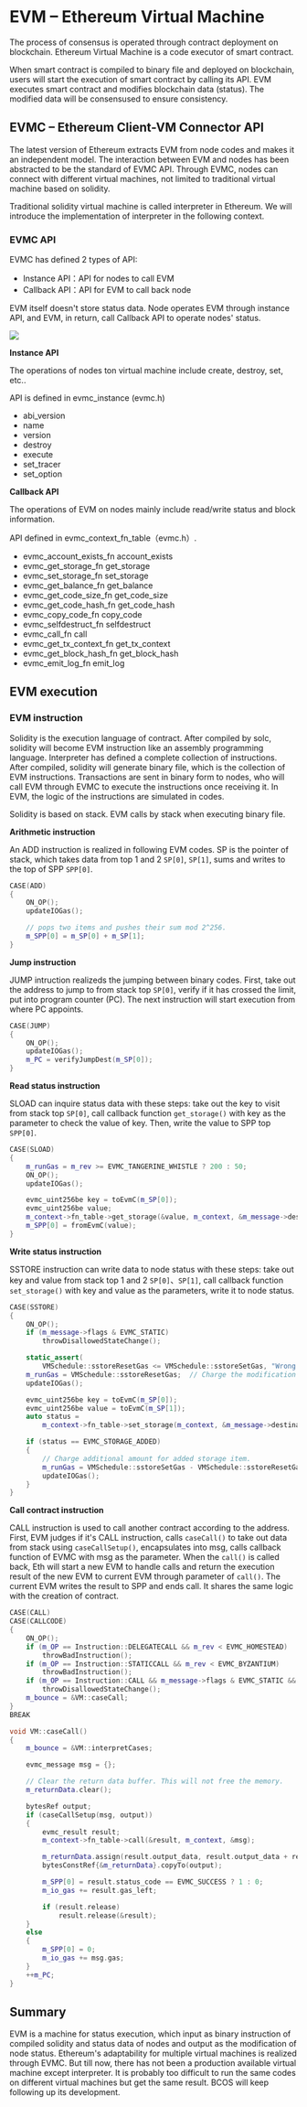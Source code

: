 # EVM – Ethereum Virtual Machine

The process of consensus is operated through contract deployment on blockchain. Ethereum Virtual Machine is a code executor of smart contract.

When smart contract is compiled to binary file and deployed on blockchain, users will start the execution of smart contract by calling its API. EVM executes smart contract and modifies blockchain data (status). The modified data will be consensused to ensure consistency.



## EVMC – Ethereum Client-VM Connector API

The latest version of Ethereum extracts EVM from node codes and makes it an independent model. The interaction between EVM and nodes has been abstracted to be the standard of EVMC API. Through EVMC, nodes can connect with different virtual machines, not limited to traditional virtual machine based on solidity.

Traditional solidity virtual machine is called interpreter in Ethereum. We will introduce the implementation of interpreter in the following context.

### EVMC API

EVMC has defined 2 types of API:

- Instance API：API for nodes to call EVM
- Callback API：API for EVM to call back node

EVM itself doesn't store status data. Node operates EVM through instance API, and EVM, in return, call Callback API to operate nodes' status.

![](../../../images/evm/evmc.png)

**Instance API**

The operations of nodes ton virtual machine include create, destroy, set, etc..

API is defined in evmc_instance (evmc.h)

* abi_version  
* name  
* version  
* destroy  
* execute  
* set_tracer  
* set_option

**Callback API**

The operations of EVM on nodes mainly include read/write status and block information.

API defined in evmc_context_fn_table（evmc.h）.


* evmc_account_exists_fn account_exists
* evmc_get_storage_fn get_storage
* evmc_set_storage_fn set_storage
* evmc_get_balance_fn get_balance
* evmc_get_code_size_fn get_code_size
* evmc_get_code_hash_fn get_code_hash
* evmc_copy_code_fn copy_code
* evmc_selfdestruct_fn selfdestruct
* evmc_call_fn call
* evmc_get_tx_context_fn get_tx_context
* evmc_get_block_hash_fn get_block_hash
* evmc_emit_log_fn emit_log


## EVM execution

### EVM instruction

Solidity is the execution language of contract. After compiled by solc, solidity will become EVM instruction like an assembly programming language. Interpreter has defined a complete collection of instructions. After compiled, solidity will generate binary file, which is the collection of EVM instructions. Transactions are sent in binary form to nodes, who will call EVM through EVMC to execute the instructions once receiving it. In EVM, the logic of the instructions are simulated in codes.

Solidity is based on stack. EVM calls by stack when executing binary file.

**Arithmetic instruction**

An ADD instruction is realized in following EVM codes. SP is the pointer of stack, which takes data from top 1 and 2 ```SP[0]```, ```SP[1]```, sums and writes to the top of SPP ```SPP[0]```.

``` cpp
CASE(ADD)
{
    ON_OP();
    updateIOGas();

    // pops two items and pushes their sum mod 2^256.
    m_SPP[0] = m_SP[0] + m_SP[1];
}
```

**Jump instruction**

JUMP intruction realizeds the jumping between binary codes. First, take out the address to jump to from stack top ```SP[0]```, verify if it has crossed the limit, put into program counter (PC). The next instruction will start execution from where PC appoints.

``` cpp
CASE(JUMP)
{
    ON_OP();
    updateIOGas();
    m_PC = verifyJumpDest(m_SP[0]);
}
```

**Read status instruction**

SLOAD can inquire status data with these steps: take out the key to visit from stack top ```SP[0]```, call callback function ```get_storage()``` with key as the parameter to check the value of key. Then, write the value to SPP top ```SPP[0]```.

``` cpp
CASE(SLOAD)
{
    m_runGas = m_rev >= EVMC_TANGERINE_WHISTLE ? 200 : 50;
    ON_OP();
    updateIOGas();

    evmc_uint256be key = toEvmC(m_SP[0]);
    evmc_uint256be value;
    m_context->fn_table->get_storage(&value, m_context, &m_message->destination, &key);
    m_SPP[0] = fromEvmC(value);
}
```

**Write status instruction**

SSTORE instruction can write data to node status with these steps: take out key and value from stack top 1 and 2 ```SP[0]```、```SP[1]```, call callback function ```set_storage()``` with key and value as the parameters, write it to node status.

``` cpp
CASE(SSTORE)
{
    ON_OP();
    if (m_message->flags & EVMC_STATIC)
        throwDisallowedStateChange();

    static_assert(
        VMSchedule::sstoreResetGas <= VMSchedule::sstoreSetGas, "Wrong SSTORE gas costs");
    m_runGas = VMSchedule::sstoreResetGas;  // Charge the modification cost up front.
    updateIOGas();

    evmc_uint256be key = toEvmC(m_SP[0]);
    evmc_uint256be value = toEvmC(m_SP[1]);
    auto status =
        m_context->fn_table->set_storage(m_context, &m_message->destination, &key, &value);

    if (status == EVMC_STORAGE_ADDED)
    {
        // Charge additional amount for added storage item.
        m_runGas = VMSchedule::sstoreSetGas - VMSchedule::sstoreResetGas;
        updateIOGas();
    }
}
```

**Call contract instruction**

CALL instruction is used to call another contract according to the address. First, EVM judges if it's CALL instruction, calls ```caseCall()``` to take out data from stack using ```caseCallSetup()```, encapsulates into msg, calls callback function of EVMC with msg as the parameter. When the ```call()``` is called back, Eth will start a new EVM to handle calls and return the execution result of the new EVM to current EVM through parameter of ```call()```. The current EVM writes the result to SPP and ends call. It shares the same logic with the creation of contract.

``` cpp
CASE(CALL)
CASE(CALLCODE)
{
    ON_OP();
    if (m_OP == Instruction::DELEGATECALL && m_rev < EVMC_HOMESTEAD)
        throwBadInstruction();
    if (m_OP == Instruction::STATICCALL && m_rev < EVMC_BYZANTIUM)
        throwBadInstruction();
    if (m_OP == Instruction::CALL && m_message->flags & EVMC_STATIC && m_SP[2] != 0)
        throwDisallowedStateChange();
    m_bounce = &VM::caseCall;
}
BREAK

void VM::caseCall()
{
    m_bounce = &VM::interpretCases;

    evmc_message msg = {};

    // Clear the return data buffer. This will not free the memory.
    m_returnData.clear();

    bytesRef output;
    if (caseCallSetup(msg, output))
    {
        evmc_result result;
        m_context->fn_table->call(&result, m_context, &msg);

        m_returnData.assign(result.output_data, result.output_data + result.output_size);
        bytesConstRef{&m_returnData}.copyTo(output);

        m_SPP[0] = result.status_code == EVMC_SUCCESS ? 1 : 0;
        m_io_gas += result.gas_left;

        if (result.release)
            result.release(&result);
    }
    else
    {
        m_SPP[0] = 0;
        m_io_gas += msg.gas;
    }
    ++m_PC;
}
```



## Summary

EVM is a machine for status execution, which input as binary instruction of compiled solidity and status data of nodes and output as the modification of node status. Ethereum's adaptability for multiple virtual machines is realized through EVMC. But till now, there has not been a production available virtual machine except interpreter. It is probably too difficult to run the same codes on different virtual machines but get the same result. BCOS will keep following up its development.

